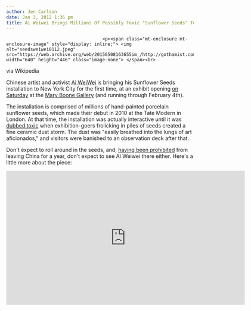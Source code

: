 ```yaml
---
author: Jen Carlson
date: Jan 3, 2012 1:36 pm
title: Ai Weiwei Brings Millions Of Possibly Toxic "Sunflower Seeds" To NYC
---
```


	
										<p><span class="mt-enclosure mt-enclosure-image" style="display: inline;"> <img alt="seedsweiwei0112.jpeg" src="https://web.archive.org/web/20150508163655im_/http://gothamist.com/attachments/arts_jen/seedsweiwei0112.jpeg" width="640" height="446" class="image-none"> </span><br>
<span class="photo_caption">via Wikipedia</span></p>

<p>Chinese artist and activist <a href="https://web.archive.org/web/20150508163655/http://gothamist.com/tags/AiWeiwei">Ai WeiWei</a> is bringing his Sunflower Seeds installation to New York City for the first time, at an exhibit opening <a href="https://web.archive.org/web/20150508163655/http://hyperallergic.com/44116/ai-weiwei-sunflower-seeds-mary-boone/">on Saturday</a> at the <a href="https://web.archive.org/web/20150508163655/http://maryboonegallery.com/">Mary Boone Gallery</a> (and running through February 4th).</p>

<p>The installation is comprised of millions of hand-painted porcelain sunflower seeds, which made their debut in 2010 at the Tate Modern in London. At that time, the installation was actually interactive until it was <a href="https://web.archive.org/web/20150508163655/http://www.guardian.co.uk/artanddesign/2010/oct/18/sunflower-seeds-tate-modern-health-safety">dubbed toxic</a> when exhibition-goers frolicking in piles of seeds created a fine ceramic dust storm. The dust was &quot;easily breathed into the lungs of art aficionados,&quot; and visitors were banished to an observation deck after that.</p>

<p>Don&apos;t expect to roll around in the seeds, and, <a href="https://web.archive.org/web/20150508163655/http://gothamist.com/2011/06/22/chinese_artist-activist_ai_weiwei_r.php">having been prohibited</a> from leaving China for a year, don&apos;t expect to see Ai Weiwei there either. Here&apos;s a little more about the piece:</p>

<p><iframe width="640" height="360" src="https://web.archive.org/web/20150508163655if_/http://www.youtube.com/embed/PueYywpkJW8" frameborder="0" allowfullscreen></iframe></p>					
										
									
				